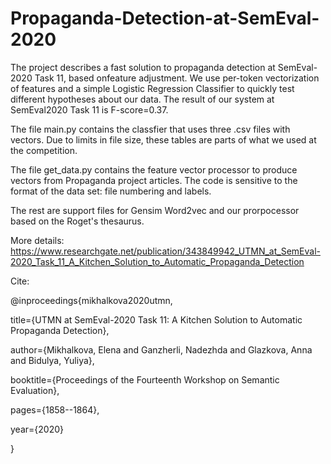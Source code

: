 # Propaganda-Detection-at-SemEval-2020

The project describes a fast solution to propaganda detection at SemEval-2020 Task 11, based onfeature adjustment. We use per-token vectorization of features and a simple Logistic Regression Classifier to quickly test different hypotheses about our data. The result of our system at SemEval2020 Task 11 is F-score=0.37.

The file main.py contains the classfier that uses three .csv files with vectors. Due to limits in file size, these tables are parts of what we used at the competition.

The file get_data.py contains the feature vector processor to produce vectors from Propaganda project articles. The code is sensitive to the format of the data set: file numbering and labels.

The rest are support files for Gensim Word2vec and our prorpocessor based on the Roget's thesaurus.

More details: https://www.researchgate.net/publication/343849942_UTMN_at_SemEval-2020_Task_11_A_Kitchen_Solution_to_Automatic_Propaganda_Detection

Cite:

@inproceedings{mikhalkova2020utmn,

  title={UTMN at SemEval-2020 Task 11: A Kitchen Solution to Automatic Propaganda Detection},
  
  author={Mikhalkova, Elena and Ganzherli, Nadezhda and Glazkova, Anna and Bidulya, Yuliya},
  
  booktitle={Proceedings of the Fourteenth Workshop on Semantic Evaluation},
  
  pages={1858--1864},
  
  year={2020}
  
}
